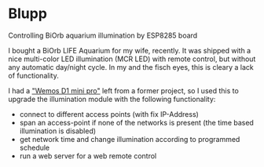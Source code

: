 # Blupp
Controlling BiOrb aquarium illumination by ESP8285 board

I bought a BiOrb LIFE Aquarium for my wife, recently.
It was shipped with a nice multi-color LED illumination (MCR LED) with remote control, but without any automatic day/night cycle.
In my and the fisch eyes, this is cleary a lack of functionality.

I had a ["Wemos D1 mini pro"](https://wiki.wemos.cc/products:d1:d1_mini_pro) left from a former project, 
so I used this to upgrade the illumination module with the following functionality:
* connect to different access points (with fix IP-Address)
* span an access-point if none of the networks is present (the time based illumination is disabled)
* get network time and change illumination according to programmed schedule
* run a web server for a  web remote control




